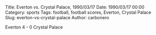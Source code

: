 Title: Everton vs. Crystal Palace, 1990/03/17
Date: 1990/03/17 00:00
Category: sports
Tags: football, football scores, Everton, Crystal Palace
Slug: everton-vs-crystal-palace
Author: carbonero


Everton 4 - 0 Crystal Palace
